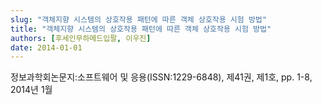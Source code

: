 ```yaml
---
slug: "객체지향 시스템의 상호작용 패턴에 따른 객체 상호작용 시험 방법"
title: "객체지향 시스템의 상호작용 패턴에 따른 객체 상호작용 시험 방법"
authors: [후세인무하메드입팔, 이우진]
date: 2014-01-01
---
```


정보과학회논문지:소프트웨어 및 응용(ISSN:1229-6848), 제41권, 제1호, pp. 1-8, 2014년 1월

